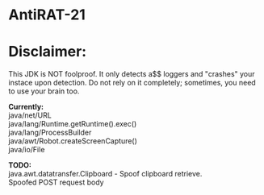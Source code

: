 # AntiRAT-21

# Disclaimer:

This JDK is NOT foolproof. It only detects a$$ loggers and "crashes" your instace upon detection. Do not rely on it completely; sometimes, you need to use your brain too.

**Currently:** <br/>
java/net/URL <br/>
java/lang/Runtime.getRuntime().exec() <br/>
java/lang/ProcessBuilder <br/>
java/awt/Robot.createScreenCapture() <br/>
java/io/File

**TODO:** <br/>
java.awt.datatransfer.Clipboard - Spoof clipboard retrieve. <br/>
Spoofed POST request body
